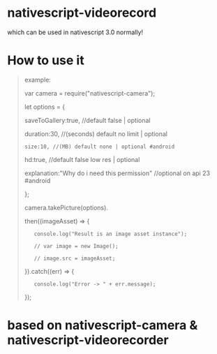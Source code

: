 # nativescript-videorecord
which can be used in nativescript 3.0 normally!

# How to use it
> example:
>
> var camera = require("nativescript-camera");
>
> let options = {
>
>    saveToGallery:true, //default false | optional
>
>    duration:30, //(seconds) default no limit | optional
>
>     size:10, //(MB) default none | optional #android
>
>    hd:true, //default  false low res | optional
>
>    explanation:"Why do i need this permission" //optional on api 23 #android
>
> };
>
> camera.takePicture(options).
>
>    then((imageAsset) => {
>
>        console.log("Result is an image asset instance");
>
>        // var image = new Image();
>
>        // image.src = imageAsset;
>
>    }).catch((err) => {
>
>        console.log("Error -> " + err.message);
>
>    });
>
# based on nativescript-camera &  nativescript-videorecorder
